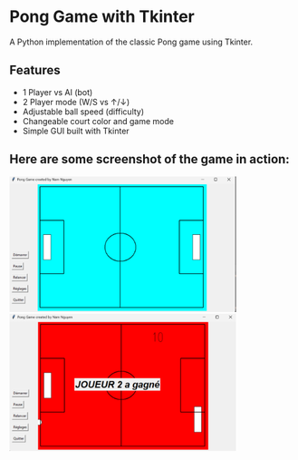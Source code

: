 # Pong Game with Tkinter

A Python implementation of the classic Pong game using Tkinter.

## Features

- 1 Player vs AI (bot)
- 2 Player mode (W/S vs ↑/↓)
- Adjustable ball speed (difficulty)
- Changeable court color and game mode
- Simple GUI built with Tkinter

## Here are some screenshot of the game in action:

<p align="left">
  <img src="pong.png" alt="Pong Game" width="400 style="margin-right: 30%;"/>
  <img src="endgame.png" alt="End Game" width="400"/>
</p>


